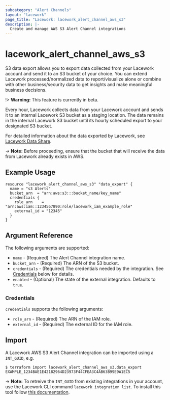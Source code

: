 ```yaml
---
subcategory: "Alert Channels"
layout: "lacework"
page_title: "Lacework: lacework_alert_channel_aws_s3"
description: |-
  Create and manage AWS S3 Alert Channel integrations
---
```


# lacework\_alert\_channel\_aws\_s3

S3 data export allows you to export data collected from your Lacework account and send it to an S3 bucket of
your choice. You can extend Lacework processed/normalized data to report/visualize alone or combine with other
business/security data to get insights and make meaningful business decisions.

!> **Warning:** This feature is currently in beta.

Every hour, Lacework collects data from your Lacework account and sends it to an internal Lacework S3 bucket as
a staging location. The data remains in the internal Lacework S3 bucket until its hourly scheduled export to your
designated S3 bucket.

For detailed information about the data exported by Lacework, see [Lacework Data Share](https://support.lacework.com/hc/sections/360011719393).

-> **Note:** Before proceeding, ensure that the bucket that will receive the data from Lacework already exists in AWS.

## Example Usage

```hcl
resource "lacework_alert_channel_aws_s3" "data_export" {
  name = "s3 Alerts"
  bucket_arn  = "arn:aws:s3:::bucket_name/key_name"
  credentials {
    role_arn    = "arn:aws:iam::1234567890:role/lacework_iam_example_role"
    external_id = "12345"
  }
}
```

## Argument Reference

The following arguments are supported:

* `name` - (Required) The Alert Channel integration name.
* `bucket_arn` - (Required) The ARN of the S3 bucket.
* `credentials` - (Required) The credentials needed by the integration. See [Credentials](#credentials) below for details.
* `enabled` - (Optional) The state of the external integration. Defaults to `true`.

### Credentials

`credentials` supports the following arguments:

* `role_arn` - (Required) The ARN of the IAM role.
* `external_id` - (Required) The external ID for the IAM role.

## Import

A Lacework AWS S3 Alert Channel integration can be imported using a `INT_GUID`, e.g.

```
$ terraform import lacework_alert_channel_aws_s3.data_export EXAMPLE_1234BAE1E42182964D23973F44CFEA3C4AB63B99E9A1EC5
```
-> **Note:** To retreive the `INT_GUID` from existing integrations in your account, use the
	Lacework CLI command `lacework integration list`. To install this tool follow
	[this documentation](https://docs.lacework.com/cli/).
